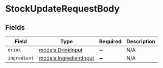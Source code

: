 # StockUpdateRequestBody


## Fields

| Field                                                  | Type                                                   | Required                                               | Description                                            |
| ------------------------------------------------------ | ------------------------------------------------------ | ------------------------------------------------------ | ------------------------------------------------------ |
| `drink`                                                | [models.DrinkInput](../models/drinkinput.md)           | :heavy_minus_sign:                                     | N/A                                                    |
| `ingredient`                                           | [models.IngredientInput](../models/ingredientinput.md) | :heavy_minus_sign:                                     | N/A                                                    |